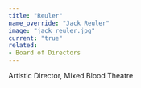```yaml
---
title: "Reuler"
name_override: "Jack Reuler"
image: "jack_reuler.jpg"
current: "true"
related:
- Board of Directors
---
```


Artistic Director, Mixed Blood Theatre